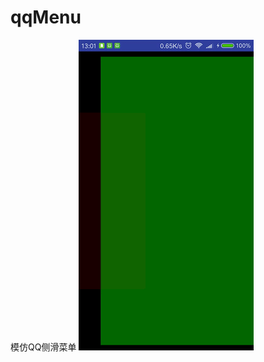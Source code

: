 # qqMenu
模仿QQ侧滑菜单
![image](https://github.com/wolongalick/qqMenu/blob/master/screenshot/demo.gif)   